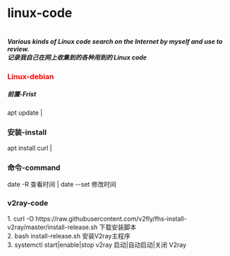 <h1>linux-code<h1>
<h5>Various kinds of Linux code search on the Internet by myself and use to review.<br>
记录我自己在网上收集到的各种用到的 Linux code<h5>

<h3><font color="red">Linux-debian</font></h3>
<h5>前置-Frist</h5> 
apt update | 

### 安装-install  
apt install curl | 

### 命令-command
date -R 查看时间 | date --set 修改时间


<h3> v2ray-code </h3>
1. curl -O https://raw.githubusercontent.com/v2fly/fhs-install-v2ray/master/install-release.sh  下载安装脚本<br/>
2. bash install-release.sh  安装V2ray主程序<br/>
3. systemctl start|enable|stop v2ray  启动|自动启动|关闭 V2ray
